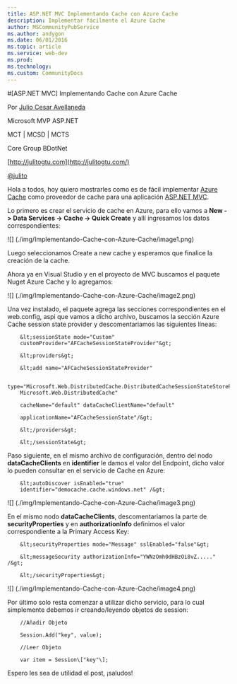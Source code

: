 ```yaml
---
title: ASP.NET MVC Implementando Cache con Azure Cache
description: Implementar fácilmente el Azure Cache
author: MSCommunityPubService
ms.author: andygon
ms.date: 06/01/2016
ms.topic: article
ms.service: web-dev
ms.prod: 
ms.technology:
ms.custom: CommunityDocs
---
```


#[ASP.NET MVC] Implementando Cache con Azure Cache

Por [Julio Cesar
Avellaneda](http://mvp.microsoft.com/en-us/MVP/Julio%20Cesar%20Avellaneda-4038198)

Microsoft MVP ASP.NET

MCT | MCSD | MCTS

Core Group BDotNet

[http://julitogtu.com](http://julitogtu.com/)

[@julito](https://twitter.com/julitogtu)

Hola a todos, hoy quiero mostrarles como es de fácil implementar [Azure
Cache](http://www.windowsazure.com/en-us/documentation/services/cache/)
como proveedor de cache para una aplicación [ASP.NET
MVC](http://julitogtu.com/category/asp-net-mvc/).

Lo primero es crear el servicio de cache en Azure, para ello vamos a
**New -&gt; Data Services -&gt; Cache -&gt; Quick Create** y allí
ingresamos los datos correspondientes:

![] (./img/Implementando-Cache-con-Azure-Cache/image1.png)

Luego seleccionamos Create a new cache y esperamos que finalice la
creación de la cache.

Ahora ya en Visual Studio y en el proyecto de MVC buscamos el paquete
Nuget Azure Cache y lo agregamos:

![] (./img/Implementando-Cache-con-Azure-Cache/image2.png)

Una vez instalado, el paquete agrega las secciones correspondientes en
el web.config, aspi que vamos a dicho archivo, buscamos la sección Azure
Cache session state provider y descomentariamos las siguientes líneas:


```
    &lt;sessionState mode="Custom"
    customProvider="AFCacheSessionStateProvider"&gt;

    &lt;providers&gt;

    &lt;add name="AFCacheSessionStateProvider"

    type="Microsoft.Web.DistributedCache.DistributedCacheSessionStateStoreProvider,
    Microsoft.Web.DistributedCache"

    cacheName="default" dataCacheClientName="default"

    applicationName="AFCacheSessionState"/&gt;

    &lt;/providers&gt;

    &lt;/sessionState&gt;
```
Paso siguiente, en el mismo archivo de configuración, dentro del nodo
**dataCacheClients** en **identifier** le damos el valor del Endpoint,
dicho valor lo pueden consultar en el servicio de Cache en Azure:


```
    &lt;autoDiscover isEnabled="true"
    identifier="democache.cache.windows.net" /&gt;
```


![] (./img/Implementando-Cache-con-Azure-Cache/image3.png)

En el mismo nodo **dataCacheClients**, descomentariamos la parte de
**securityProperties** y en **authorizationInfo** definimos el valor
correspondiente a la Primary Access Key:

```
    &lt;securityProperties mode="Message" sslEnabled="false"&gt;

    &lt;messageSecurity authorizationInfo="YWNzOmh0dHBzOi8vZ....." /&gt;

    &lt;/securityProperties&gt;
```

![] (./img/Implementando-Cache-con-Azure-Cache/image4.png)

Por último solo resta comenzar a utilizar dicho servicio, para lo cual
simplemente debemos ir creando/leyendo objetos de session:

```
    //Añadir Objeto

    Session.Add("key", value);

    //Leer Objeto

    var item = Session\["key"\];
```

Espero les sea de utilidad el post, ¡saludos!




